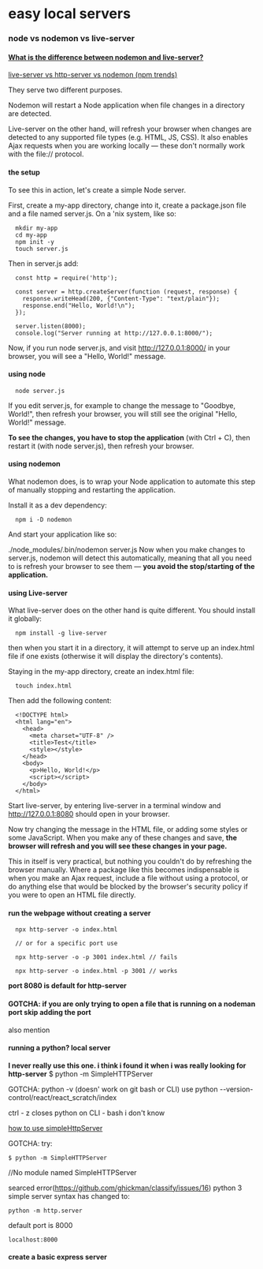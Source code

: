 # easy local servers
### node vs nodemon vs live-server

#### [What is the difference between nodemon and live-server?](https://reactjs.org/docs/add-react-to-a-website.html)   
[live-server vs http-server vs nodemon (npm trends)](https://www.npmtrends.com/live-server-vs-http-server-vs-nodemon)   

  They serve two different purposes.

  Nodemon will restart a Node application when file changes in a directory are detected.

  Live-server on the other hand, will refresh your browser when changes are detected to any supported file types (e.g. HTML, JS, CSS). It also enables Ajax requests when you are working locally — these don't normally work with the file:// protocol.

#### the setup

  To see this in action, let's create a simple Node server.

  First, create a my-app directory, change into it, create a package.json file and a file named server.js. On a 'nix system, like so:
```
  mkdir my-app
  cd my-app
  npm init -y
  touch server.js
```
  Then in server.js add:
```
  const http = require('http');

  const server = http.createServer(function (request, response) {
    response.writeHead(200, {"Content-Type": "text/plain"});
    response.end("Hello, World!\n");
  });

  server.listen(8000);
  console.log("Server running at http://127.0.0.1:8000/");
```
  Now, if you run node server.js, and visit http://127.0.0.1:8000/ in your browser, you will see a "Hello, World!" message.

#### using node
```
  node server.js
```

  If you edit server.js, for example to change the message to "Goodbye, World!", then refresh your browser, you will still see the original "Hello, World!" message.

  **To see the changes, you have to stop the application** (with Ctrl + C), then restart it (with node server.js), then refresh your browser.

#### using nodemon

  What nodemon does, is to wrap your Node application to automate this step of manually stopping and restarting the application.

  Install it as a dev dependency:
```
  npm i -D nodemon
```
  And start your application like so:

  ./node_modules/.bin/nodemon server.js
  Now when you make changes to server.js, nodemon will detect this automatically, meaning that all you need to is refresh your browser to see them — **you avoid the stop/starting of the application.**

#### using Live-server

  What live-server does on the other hand is quite different. You should install it globally:
```
  npm install -g live-server
```
  then when you start it in a directory, it will attempt to serve up an index.html file if one exists (otherwise it will display the directory's contents).

  Staying in the my-app directory, create an index.html file:
```
  touch index.html
```
  Then add the following content:
```
  <!DOCTYPE html>
  <html lang="en">
    <head>
      <meta charset="UTF-8" />
      <title>Test</title>
      <style></style>
    </head>
    <body>
      <p>Hello, World!</p>
      <script></script>
    </body>
  </html>
```
  Start live-server, by entering live-server in a terminal window and http://127.0.0.1:8080 should open in your browser.

  Now try changing the message in the HTML file, or adding some styles or some JavaScript. When you make any of these changes and save, **the browser will refresh and you will see these changes in your page.**

  This in itself is very practical, but nothing you couldn't do by refreshing the browser manually. Where a package like this becomes indispensable is when you make an Ajax request, include a file without using a protocol, or do anything else that would be blocked by the browser's security policy if you were to open an HTML file directly.



#### run the webpage without creating a server
```
  npx http-server -o index.html

  // or for a specific port use

  npx http-server -o -p 3001 index.html // fails

  npx http-server -o index.html -p 3001 // works
```
**port 8080 is default for http-server**
#### GOTCHA: if you are only trying to open a file that is running on a nodeman port skip adding the port

also mention

#### running a python? local server
**I never really use this one.  i think i found it when i was really looking for http-server**
$ python -m SimpleHTTPServer

GOTCHA:
python -v (doesn' work on git bash or CLI)
use python --version-control/react/react_scratch/index

ctrl - z closes python on CLI - bash i don't know

[how to use simpleHttpServer](http://www.pythonforbeginners.com/modules-in-python/how-to-use-simplehttpserver/)

GOTCHA:
try:
```
$ python -m SimpleHTTPServer
```
//No module named SimpleHTTPServer

searced error(https://github.com/ghickman/classify/issues/16)
python 3 simple server syntax has changed to:

```
python -m http.server
```

default port is 8000
```
localhost:8000
```

#### create a basic express server
```

```
